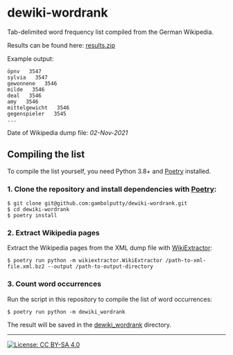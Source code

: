 # dewiki-wordrank

Tab-delimited word frequency list compiled from the German Wikipedia.

Results can be found here: [results.zip](https://github.com/gambolputty/dewiki-wordrank/raw/master/results.zip)

Example output:
```
öpnv   3547
sylvia   3547
gewonnene   3546
milde   3546
deal   3546
amy   3546
mittelgewicht   3546
gegenspieler   3545
...
```

Date of Wikipedia dump file: _02-Nov-2021_

## Compiling the list

To compile the list yourself, you need Python 3.8+ and [Poetry](https://python-poetry.org/) installed.

### 1. Clone the repository and install dependencies with [Poetry](https://python-poetry.org/):

```shell
$ git clone git@github.com:gambolputty/dewiki-wordrank.git
$ cd dewiki-wordrank
$ poetry install
```

### 2. Extract Wikipedia pages

Extract the Wikipedia pages from the XML dump file with [WikiExtractor](https://github.com/attardi/wikiextractor):

```shell
$ poetry run python -m wikiextractor.WikiExtractor /path-to-xml-file.xml.bz2 --output /path-to-output-directory
```

### 3. Count word occurrences

Run the script in this repository to compile the list of word occurrences:

```shell
$ poetry run python -m dewiki_wordrank
```

The result will be saved in the [dewiki_wordrank](https://github.com/gambolputty/dewiki-wordrank/raw/master/dewiki_wordrank) directory.


----

[![License: CC BY-SA 4.0](https://img.shields.io/badge/License-CC%20BY--SA%204.0-lightgrey.svg)](https://creativecommons.org/licenses/by-sa/4.0/)
